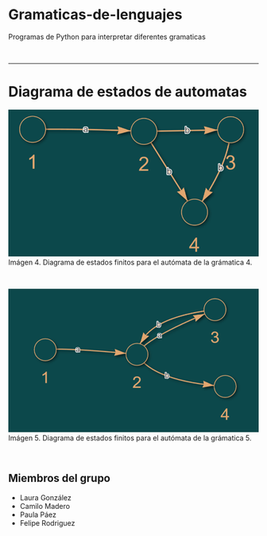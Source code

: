 # Gramaticas-de-lenguajes
Programas de Python para interpretar diferentes gramaticas

<br>

---------
# Diagrama de estados de automatas 
![Modelo Autómata G4](./src/model-g4.png)
Imágen 4. Diagrama de estados finitos para el autómata de la grámatica 4.

<br>

![Modelo Automata G5](./src/model-g5.png)
Imágen 5. Diagrama de estados finitos para el autómata de la grámatica 5.


<br>

## Miembros del grupo

- Laura González
- Camilo Madero
- Paula Páez
- Felipe Rodriguez